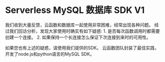 # Serverless MySQL 数据库 SDK V1

我们收到大量反馈，云函数和数据库一起使用非常困难，经常出现各种问题。
经过我们回访分析，发现大家使用时确实有如下疑惑:
    1. 是否每次函数调用时都需要创建一个连接。
    2. 如果保持一个长连接怎么保证下次连接到来时的可用性。

如果您也有上述的疑惑，请使用我们提供的SDK。
云函数团队封装了最佳实践，开发了node.js和python语言的MySQL SDK。
